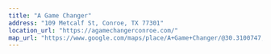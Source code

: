 ```yaml
---
title: "A Game Changer"
address: "109 Metcalf St, Conroe, TX 77301"
location_url: "https://agamechangerconroe.com/"
map_url: "https://www.google.com/maps/place/A+Game+Changer/@30.3100747,-95.4613269,16z/data=!3m1!4b1!4m6!3m5!1s0x8647395736f3f0cd:0xc4b6b801a8c7a216!8m2!3d30.3100702!4d-95.456456!16s%2Fg%2F11vlz59sts?entry=ttu"
---
```

